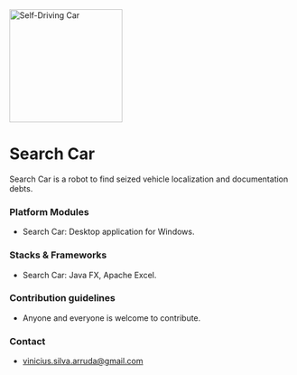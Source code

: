 <img src="https://i.imgur.com/JPOzci4.png" alt="Self-Driving Car" width="200px">

# Search Car #
Search Car is a robot to find seized vehicle localization and documentation debts.

### Platform Modules ###

* Search Car:
Desktop application for Windows.

### Stacks & Frameworks ###

* Search Car:
Java FX, Apache Excel.

### Contribution guidelines ###

* Anyone and everyone is welcome to contribute.

### Contact ###

* [vinicius.silva.arruda@gmail.com](mailto:vinicius.silva.arruda@gmail.com)

